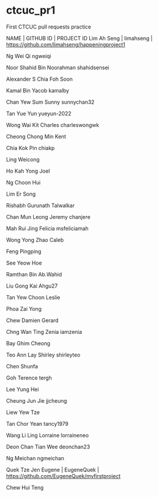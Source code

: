 # ctcuc_pr1
First CTCUC pull requests practice

NAME | GITHUB ID | PROJECT ID
Lim Ah Seng | limahseng | https://github.com/limahseng/happeningproject1 

Ng Wei Qi ngweiqi

Noor Shahid Bin Noorahman shahidsensei

Alexander S Chia Foh Soon

Kamal Bin Yacob kamalby

Chan Yew Sum Sunny sunnychan32

Tan Yue Yun yueyun-2022

Wong Wai Kit Charles charleswongwk

Cheong Chong Min Kent

Chia Kok Pin chiakp

Ling Weicong

Ho Kah Yong Joel

Ng Choon Hui

Lim Er Song

Rishabh Gurunath Talwalkar

Chan Mun Leong Jeremy chanjere

Mah Rui Jing Felicia msfeliciamah

Wong Yong Zhao Caleb

Feng Pingping

See Yeow Hoe

Ramthan Bin Ab.Wahid

Liu Gong Kai Ahgu27

Tan Yew Choon Leslie

Phoa Zai Yong

Chew Damien Gerard

Chng Wan Ting Zenia iamzenia

Bay Ghim Cheong

Teo Ann Lay Shirley shirleyteo

Chen Shunfa

Goh Terence tergh

Lee Yung Hei

Cheung Jun Jie jjcheung

Liew Yew Tze

Tan Chor Yean tancy1979

Wang Li Ling Lorraine lorraineneo

Deon Chan Tian Wee deonchan23

Ng Meichan ngmeichan

Quek Tze Jen Eugene | EugeneQuek | https://github.com/EugeneQuek/myfirstproject  

Chew Hui Teng

